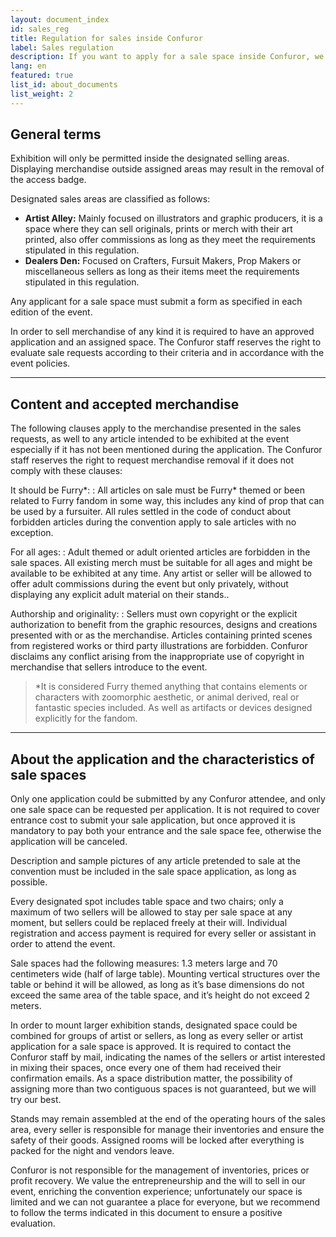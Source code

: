 ```yaml
---
layout: document_index
id: sales_reg
title: Regulation for sales inside Confuror
label: Sales regulation
description: If you want to apply for a sale space inside Confuror, we recommend you to read carefully this regulation and be prepared for the announcement.
lang: en
featured: true
list_id: about_documents
list_weight: 2
---
```


## General terms

Exhibition will only be permitted inside the designated selling areas. Displaying merchandise outside assigned areas may result in the removal of the access badge.

Designated sales areas are classified as follows:

* __Artist Alley:__ Mainly focused on illustrators and graphic producers, it is a space where they can sell originals, prints or merch with their art printed, also offer commissions as long as they meet the requirements stipulated in this regulation.
* __Dealers Den:__ Focused on Crafters, Fursuit Makers, Prop Makers or miscellaneous sellers as long as their items meet the requirements stipulated in this regulation.

Any applicant for a sale space must submit a form as specified in each edition of the event.

In order to sell merchandise of any kind it is required to have an approved application and an assigned space. The Confuror staff reserves the right to evaluate sale requests according to their criteria and in accordance with the event policies.

---

## Content and accepted merchandise

The following clauses apply to the merchandise presented in the sales requests, as well to any article intended to be exhibited at the event especially if it has not been mentioned during the application. The Confuror staff reserves the right to request merchandise removal if it does not comply with these clauses:

It should be Furry*:
: All articles on sale must be Furry* themed or been related to Furry fandom in some way, this includes any kind of prop that can be used by a fursuiter. All rules settled in the code of conduct about forbidden articles during the convention apply to sale articles with no exception.

For all ages:
: Adult themed or adult oriented articles are forbidden in the sale spaces. All existing merch must be suitable for all ages and might be available to be exhibited at any time. Any artist or seller will be allowed to offer adult commissions during the event but only privately, without displaying any explicit adult material on their stands..

Authorship and originality:
: Sellers must own copyright or the explicit authorization to benefit from the graphic resources, designs and creations presented with or as the merchandise. Articles containing printed scenes from registered works or third party illustrations are forbidden. Confuror disclaims any conflict arising from the inappropriate use of copyright in merchandise that sellers introduce to the event.

> *It is considered Furry themed anything that contains elements or characters with zoomorphic aesthetic, or animal derived, real or fantastic species included. As well as artifacts or devices designed explicitly for the fandom.

---

## About the application and the characteristics of sale spaces

Only one application could be submitted by any Confuror attendee, and only one sale space can be requested per application. It is not required to cover entrance cost to submit your sale application, but once approved it is mandatory to pay both your entrance and the sale space fee, otherwise the application will be canceled.

Description and sample pictures of any article pretended to sale at the convention must be included in the sale space application, as long as possible.

Every designated spot includes table space and two chairs; only a maximum of two sellers will be allowed to stay per sale space at any moment, but sellers could be replaced freely at their will. Individual registration and access payment is required for every seller or assistant in order to attend the event.

Sale spaces had the following measures: 1.3 meters large and 70 centimeters wide (half of large table). Mounting vertical structures over the table or behind it will be allowed, as long as it’s base dimensions do not exceed the same area of the table space, and it’s height do not exceed 2 meters.

In order to mount larger exhibition stands, designated space could be combined for groups of artist or sellers, as long as every seller or artist application for a sale space is approved. It is required to contact the Confuror staff by mail, indicating the names of the sellers or artist interested in mixing their spaces, once every one of them had received their confirmation emails. As a space distribution matter, the possibility of assigning more than two contiguous spaces is not guaranteed, but we will try our best.

Stands may remain assembled at the end of the operating hours of the sales area, every seller is responsible for manage their inventories and ensure the safety of their goods. Assigned rooms will be locked after everything is packed for the night and vendors leave.

Confuror is not responsible for the management of inventories, prices or profit recovery. We value the entrepreneurship and the will to sell in our event, enriching the convention experience; unfortunately our space is limited and we can not guarantee a place for everyone, but we recommend to follow the terms indicated in this document to ensure a positive evaluation.
